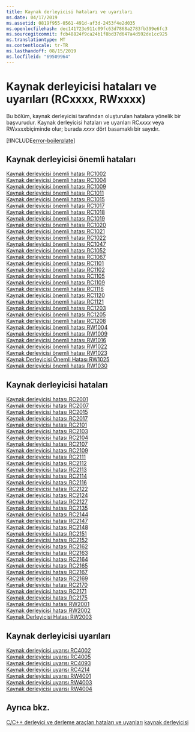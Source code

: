 ```yaml
---
title: Kaynak derleyicisi hataları ve uyarıları
ms.date: 04/17/2019
ms.assetid: 0819f955-0561-491d-af3d-2453f4e2d035
ms.openlocfilehash: dec141723e911c09fc63d7868a2783fb399e6fc3
ms.sourcegitcommit: fcb48824f9ca24b1f8bd37d647a4d592de1cc925
ms.translationtype: MT
ms.contentlocale: tr-TR
ms.lasthandoff: 08/15/2019
ms.locfileid: "69509964"
---
```

# <a name="resource-compiler-errors-and-warnings-rcxxxx-rwxxxx"></a>Kaynak derleyicisi hataları ve uyarıları (RCxxxx, RWxxxx)

Bu bölüm, kaynak derleyicisi tarafından oluşturulan hatalara yönelik bir başvurudur. Kaynak derleyicisi hataları ve uyarıları RC*xxxx* veya RW*xxxx*biçiminde olur; burada *xxxx* dört basamaklı bir sayıdır.

[!INCLUDE[error-boilerplate](../../error-messages/includes/error-boilerplate.md)]

## <a name="resource-compiler-fatal-errors"></a>Kaynak derleyicisi önemli hataları

[Kaynak derleyicisi önemli hatası RC1002](resource-compiler-fatal-error-rc1002.md) \
[Kaynak derleyicisi önemli hatası RC1004](resource-compiler-fatal-error-rc1004.md) \
[Kaynak derleyicisi önemli hatası RC1009](resource-compiler-fatal-error-rc1009.md) \
[Kaynak derleyicisi önemli hatası RC1011](resource-compiler-fatal-error-rc1011.md) \
[Kaynak derleyicisi önemli hatası RC1015](resource-compiler-fatal-error-rc1015.md) \
[Kaynak derleyicisi önemli hatası RC1017](resource-compiler-fatal-error-rc1017.md) \
[Kaynak derleyicisi önemli hatası RC1018](resource-compiler-fatal-error-rc1018.md) \
[Kaynak derleyicisi önemli hatası RC1019](resource-compiler-fatal-error-rc1019.md) \
[Kaynak derleyicisi önemli hatası RC1020](resource-compiler-fatal-error-rc1020.md) \
[Kaynak derleyicisi önemli hatası RC1021](resource-compiler-fatal-error-rc1021.md) \
[Kaynak derleyicisi önemli hatası RC1022](resource-compiler-fatal-error-rc1022.md) \
[Kaynak derleyicisi önemli hatası RC1047](resource-compiler-fatal-error-rc1047.md) \
[Kaynak derleyicisi önemli hatası RC1052](resource-compiler-fatal-error-rc1052.md) \
[Kaynak derleyicisi önemli hatası RC1067](resource-compiler-fatal-error-rc1067.md) \
[Kaynak derleyicisi önemli hatası RC1101](resource-compiler-fatal-error-rc1101.md) \
[Kaynak derleyicisi önemli hatası RC1102](resource-compiler-fatal-error-rc1102.md) \
[Kaynak derleyicisi önemli hatası RC1105](resource-compiler-fatal-error-rc1105.md) \
[Kaynak derleyicisi önemli hatası RC1109](resource-compiler-fatal-error-rc1109.md) \
[Kaynak derleyicisi önemli hatası RC1116](resource-compiler-fatal-error-rc1116.md) \
[Kaynak derleyicisi önemli hatası RC1120](resource-compiler-fatal-error-rc1120.md) \
[Kaynak derleyicisi önemli hatası RC1121](resource-compiler-fatal-error-rc1121.md) \
[Kaynak derleyicisi önemli hatası RC1203](resource-compiler-fatal-error-rc1203.md) \
[Kaynak derleyicisi önemli hatası RC1205](resource-compiler-fatal-error-rc1205.md) \
[Kaynak derleyicisi önemli hatası RC1208](resource-compiler-fatal-error-rc1208.md) \
[Kaynak derleyicisi önemli hatası RW1004](resource-compiler-fatal-error-rw1004.md) \
[Kaynak derleyicisi önemli hatası RW1009](resource-compiler-fatal-error-rw1009.md) \
[Kaynak derleyicisi önemli hatası RW1016](resource-compiler-fatal-error-rw1016.md) \
[Kaynak derleyicisi önemli hatası RW1022](resource-compiler-fatal-error-rw1022.md) \
[Kaynak derleyicisi önemli hatası RW1023](resource-compiler-fatal-error-rw1023.md) \
[Kaynak Derleyicisi Önemli Hatası RW1025](resource-compiler-fatal-error-rw1025.md) \
[Kaynak derleyicisi önemli hatası RW1030](resource-compiler-fatal-error-rw1030.md)

## <a name="resource-compiler-errors"></a>Kaynak derleyicisi hataları

[Kaynak derleyicisi hatası RC2001](resource-compiler-error-rc2001.md) \
[Kaynak derleyicisi hatası RC2007](resource-compiler-error-rc2007.md) \
[Kaynak derleyicisi hatası RC2015](resource-compiler-error-rc2015.md) \
[Kaynak derleyicisi hatası RC2017](resource-compiler-error-rc2017.md) \
[Kaynak derleyicisi hatası RC2101](resource-compiler-error-rc2101.md) \
[Kaynak derleyicisi hatası RC2103](resource-compiler-error-rc2103.md) \
[Kaynak derleyicisi hatası RC2104](resource-compiler-error-rc2104.md) \
[Kaynak derleyicisi hatası RC2107](resource-compiler-error-rc2107.md) \
[Kaynak derleyicisi hatası RC2109](resource-compiler-error-rc2109.md) \
[Kaynak derleyicisi hatası RC2111](resource-compiler-error-rc2111.md) \
[Kaynak derleyicisi hatası RC2112](resource-compiler-error-rc2112.md) \
[Kaynak derleyicisi hatası RC2113](resource-compiler-error-rc2113.md) \
[Kaynak derleyicisi hatası RC2114](resource-compiler-error-rc2114.md) \
[Kaynak derleyicisi hatası RC2116](resource-compiler-error-rc2116.md) \
[Kaynak derleyicisi hatası RC2122](resource-compiler-error-rc2122.md) \
[Kaynak derleyicisi hatası RC2124](resource-compiler-error-rc2124.md) \
[Kaynak derleyicisi hatası RC2127](resource-compiler-error-rc2127.md) \
[Kaynak derleyicisi hatası RC2135](resource-compiler-error-rc2135.md) \
[Kaynak derleyicisi hatası RC2144](resource-compiler-error-rc2144.md) \
[Kaynak derleyicisi hatası RC2147](resource-compiler-error-rc2147.md) \
[Kaynak derleyicisi hatası RC2148](resource-compiler-error-rc2148.md) \
[Kaynak derleyicisi hatası RC2151](resource-compiler-error-rc2151.md) \
[Kaynak derleyicisi hatası RC2152](resource-compiler-error-rc2152.md) \
[Kaynak derleyicisi hatası RC2162](resource-compiler-error-rc2162.md) \
[Kaynak derleyicisi hatası RC2163](resource-compiler-error-rc2163.md) \
[Kaynak derleyicisi hatası RC2164](resource-compiler-error-rc2164.md) \
[Kaynak derleyicisi hatası RC2165](resource-compiler-error-rc2165.md) \
[Kaynak derleyicisi hatası RC2167](resource-compiler-error-rc2167.md) \
[Kaynak derleyicisi hatası RC2169](resource-compiler-error-rc2169.md) \
[Kaynak derleyicisi hatası RC2170](resource-compiler-error-rc2170.md) \
[Kaynak derleyicisi hatası RC2171](resource-compiler-error-rc2171.md) \
[Kaynak derleyicisi hatası RC2175](resource-compiler-error-rc2175.md) \
[Kaynak derleyicisi hatası RW2001](resource-compiler-error-rw2001.md) \
[Kaynak derleyicisi hatası RW2002](resource-compiler-error-rw2002.md) \
[Kaynak Derleyicisi Hatası RW2003](resource-compiler-error-rw2003.md)

## <a name="resource-compiler-warnings"></a>Kaynak derleyicisi uyarıları

[Kaynak derleyicisi uyarısı RC4002](resource-compiler-warning-rc4002.md) \
[Kaynak derleyicisi uyarısı RC4005](resource-compiler-warning-rc4005.md) \
[Kaynak derleyicisi uyarısı RC4093](resource-compiler-warning-rc4093.md) \
[Kaynak derleyicisi uyarısı RC4214](resource-compiler-warning-rc4214.md) \
[Kaynak derleyicisi uyarısı RW4001](resource-compiler-warning-rw4001.md) \
[Kaynak derleyicisi uyarısı RW4003](resource-compiler-warning-rw4003.md) \
[Kaynak derleyicisi uyarısı RW4004](resource-compiler-warning-rw4004.md)

## <a name="see-also"></a>Ayrıca bkz.

[C/C++ derleyici ve derleme araçları hataları ve uyarıları](../compiler-errors-1/c-cpp-build-errors.md)
[kaynak derleyicisi](/windows/win32/menurc/resource-compiler)
